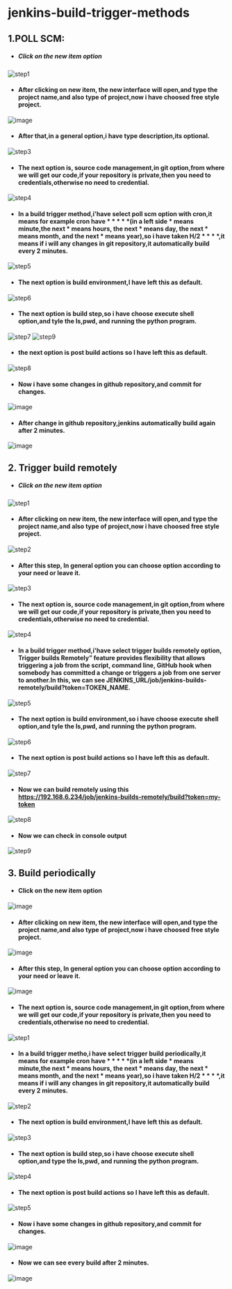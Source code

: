 # jenkins-build-trigger-methods
## 1.POLL SCM:
- ##### Click on the new item option
![step1](https://user-images.githubusercontent.com/103019032/187117412-7807dbbd-1eb8-4533-8621-c8b3d489595b.PNG)
- #### After clicking on new item, the new interface will open,and type the project name,and also type of project,now i have choosed free style project.
![image](https://user-images.githubusercontent.com/103019032/187118008-86914868-0d0f-46c2-92cc-18a8da577752.png)
- #### After that,in a general option,i have type description,its optional.
![step3](https://user-images.githubusercontent.com/103019032/187119009-e5021da4-f6f1-402a-aba4-42743dbbfec6.PNG)
- #### The next option is, source code management,in git option,from where we will get our code,if your repository is private,then you need to credentials,otherwise no need to credential.
![step4](https://user-images.githubusercontent.com/103019032/187119519-36d4ca4a-f905-4199-bf43-70f8545dddc3.PNG)
- #### In a build trigger method,i'have select poll scm option with cron,it means for example cron have * * * * *(in a left side * means minute,the next * means hours, the next * means day, the next * means month, and the next * means year),so i have taken H/2 * * * *,it means if i will any changes in git repository,it automatically build every 2 minutes.
![step5](https://user-images.githubusercontent.com/103019032/187120322-82006998-fb9d-4eb7-8989-ac311cd53c16.PNG)
- ####  The next option is build environment,I have left this as default.
![step6](https://user-images.githubusercontent.com/103019032/187120577-ab285800-3710-4019-ab4c-ea48738c873b.PNG)
- #### The next option is build step,so i have choose execute shell option,and tyle the ls,pwd, and running the python program.
![step7](https://user-images.githubusercontent.com/103019032/187121292-c36db297-85c6-4b05-93fa-a82be4b30ea5.PNG)
![step9](https://user-images.githubusercontent.com/103019032/187125471-c01dd4a7-15fa-4e59-a992-995e891e7c4a.PNG)
- #### the next option is post build actions so I have left this as default.
![step8](https://user-images.githubusercontent.com/103019032/187121818-0c8592bd-5111-4dfe-a5b6-8a2fcb1577a1.PNG)
- #### Now i have some changes in github repository,and commit for changes.
![image](https://user-images.githubusercontent.com/103019032/187126072-fcdd0183-638b-45fa-9554-e69c3df36be8.png)
- #### After change in github repository,jenkins automatically build again after 2 minutes.
![image](https://user-images.githubusercontent.com/103019032/187127110-c6094f1a-19d3-4beb-8fa0-7619b89095bb.png)


## 2. Trigger build remotely

- ##### Click on the new item option
![step1](https://user-images.githubusercontent.com/103019032/187135741-fbc54842-4efc-4d76-971d-669bef529771.PNG)
- #### After clicking on new item, the new interface will open,and type the project name,and also type of project,now i have choosed free style project.
![step2](https://user-images.githubusercontent.com/103019032/187136069-823e52ac-2d33-4683-bad7-9c1a7cb11828.PNG)
- #### After this step, In general option you can choose option according to your need or leave it.
![step3](https://user-images.githubusercontent.com/103019032/187136851-929d7cb5-e1fb-4423-8fa9-44021ce489c6.PNG)
- #### The next option is, source code management,in git option,from where we will get our code,if your repository is private,then you need to credentials,otherwise no need to credential.
![step4](https://user-images.githubusercontent.com/103019032/187139042-a687fcc3-e748-493e-baa8-b1834361b039.PNG)
- ####  In a build trigger method,i'have select trigger builds remotely option, Trigger builds Remotely” feature provides flexibility that allows triggering a job from the script, command line, GitHub hook when somebody has committed a change or triggers a job from one server to another.In this, we can see JENKINS_URL/job/jenkins-builds-remotely/build?token=TOKEN_NAME.
![step5](https://user-images.githubusercontent.com/103019032/187140619-8669f918-4eb5-4813-b5a3-0df376dc902c.PNG)
- #### The next option is build environment,so i have choose execute shell option,and tyle the ls,pwd, and running the python program.
 ![step6](https://user-images.githubusercontent.com/103019032/187140793-76125ae2-5015-4c3f-8c39-15e4477945d8.PNG)
- #### The next option is post build actions so I have left this as default.
![step7](https://user-images.githubusercontent.com/103019032/187141118-11b56e8c-9a26-4073-8700-c9ed4e129f28.PNG)
- #### Now we can build remotely using this https://192.168.6.234/job/jenkins-builds-remotely/build?token=my-token 
![step8](https://user-images.githubusercontent.com/103019032/187142265-5687d2b2-d4b2-4875-8266-6164f19f7a2b.PNG)
- #### Now we can check in console output
![step9](https://user-images.githubusercontent.com/103019032/187142398-bc2eb783-ee98-4760-874e-55a54b655a27.PNG)

## 3. Build periodically

- #### Click on the new item option
![image](https://user-images.githubusercontent.com/103019032/190374551-72e31776-4738-4143-b7e7-77bc1a72506e.png)
- #### After clicking on new item, the new interface will open,and type the project name,and also type of project,now i have choosed free style project.
![image](https://user-images.githubusercontent.com/103019032/190375094-cda1b144-d1d5-4b19-8c27-16d62d68e89b.png)
- #### After this step, In general option you can choose option according to your need or leave it.
![image](https://user-images.githubusercontent.com/103019032/190376125-95ed6c88-9066-4d25-b73c-1fc1af525b29.png)
- #### The next option is, source code management,in git option,from where we will get our code,if your repository is private,then you need to credentials,otherwise no need to credential.
![step1](https://user-images.githubusercontent.com/103019032/190951385-36997b1c-b0a8-41aa-adce-6998bd027e4a.PNG)
- #### In a build trigger metho,i have select trigger build periodically,it means for example cron have * * * * *(in a left side * means minute,the next * means hours, the next * means day, the next * means month, and the next * means year),so i have taken H/2 * * * *,it means if i will any changes in git repository,it automatically build every 2 minutes.
![step2](https://user-images.githubusercontent.com/103019032/190952770-08b72e41-36a3-406f-bc3a-0ceb4409bbd5.PNG)
- ####  The next option is build environment,I have left this as default.
![step3](https://user-images.githubusercontent.com/103019032/190952911-6d6baf38-3599-4dc3-880c-df0bd46f340b.PNG)
- #### The next option is build step,so i have choose execute shell option,and type the ls,pwd, and running the python program.
![step4](https://user-images.githubusercontent.com/103019032/190953107-8c85dcf8-b294-4c4f-8835-31e9ce41133f.PNG)
- #### The next option is post build actions so I have left this as default.
![step5](https://user-images.githubusercontent.com/103019032/190953248-d98e15d2-3daa-4272-b0ac-e7a074919a64.PNG)
- #### Now i have some changes in github repository,and commit for changes.
![image](https://user-images.githubusercontent.com/103019032/190953447-882f90f6-a328-4303-b5e1-526e52453a97.png)
- #### Now we can see every build after 2 minutes.
![image](https://user-images.githubusercontent.com/103019032/190953725-94450beb-43bb-4048-8343-a3b4fe282abb.png)


















